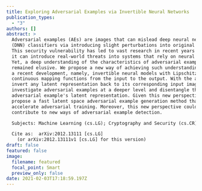 ```yaml
---
title: Exploring Adversarial Examples via Invertible Neural Networks
publication_types:
  - "3"
authors: []
abstract: >
  Adversarial examples (AEs) are images that can mislead deep neural network
  (DNN) classifiers via introducing slight perturbations into original images.
  This security vulnerability has led to vast research in recent years because
  it can introduce real-world threats into systems that rely on neural networks.
  Yet, a deep understanding of the characteristics of adversarial examples has
  remained elusive. We propose a new way of achieving such understanding through
  a recent development, namely, invertible neural models with Lipschitz
  continuous mapping functions from the input to the output. With the ability to
  invert any latent representation back to its corresponding input image, we can
  investigate adversarial examples at a deeper level and disentangle the
  adversarial example's latent representation. Given this new perspective, we
  propose a fast latent space adversarial example generation method that could
  accelerate adversarial training. Moreover, this new perspective could
  contribute to new ways of adversarial example detection.

  Subjects:	Machine Learning (cs.LG); Cryptography and Security (cs.CR)

  Cite as:	arXiv:2012.13111 [cs.LG]
   	(or arXiv:2012.13111v1 [cs.LG] for this version)
draft: false
featured: false
image:
  filename: featured
  focal_point: Smart
  preview_only: false
date: 2021-02-03T17:18:59.197Z
---
```


